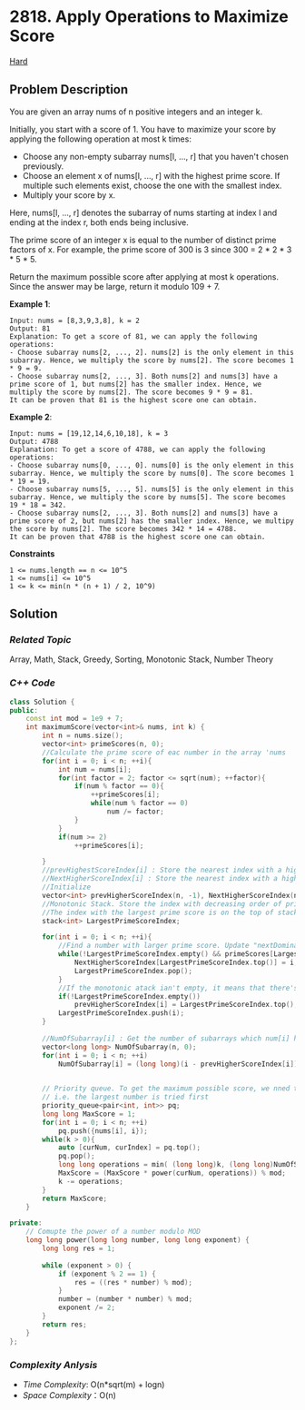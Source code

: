 # 2818. Apply Operations to Maximize Score
[Hard](https://leetcode.com/problems/apply-operations-to-maximize-score/description/)

## Problem Description

You are given an array nums of n positive integers and an integer k.

Initially, you start with a score of 1. You have to maximize your score by applying the following operation at most k times:

  - Choose any non-empty subarray nums[l, ..., r] that you haven't chosen previously.
  - Choose an element x of nums[l, ..., r] with the highest prime score. If multiple such elements exist, choose the one with the smallest index.
  - Multiply your score by x.

Here, nums[l, ..., r] denotes the subarray of nums starting at index l and ending at the index r, both ends being inclusive.

The prime score of an integer x is equal to the number of distinct prime factors of x. For example, the prime score of 300 is 3 since 300 = 2 * 2 * 3 * 5 * 5.

Return the maximum possible score after applying at most k operations. Since the answer may be large, return it modulo 109 + 7.


**Example 1**:
```
Input: nums = [8,3,9,3,8], k = 2
Output: 81
Explanation: To get a score of 81, we can apply the following operations:
- Choose subarray nums[2, ..., 2]. nums[2] is the only element in this subarray. Hence, we multiply the score by nums[2]. The score becomes 1 * 9 = 9.
- Choose subarray nums[2, ..., 3]. Both nums[2] and nums[3] have a prime score of 1, but nums[2] has the smaller index. Hence, we multiply the score by nums[2]. The score becomes 9 * 9 = 81.
It can be proven that 81 is the highest score one can obtain.
```
**Example 2**:
```
Input: nums = [19,12,14,6,10,18], k = 3
Output: 4788
Explanation: To get a score of 4788, we can apply the following operations: 
- Choose subarray nums[0, ..., 0]. nums[0] is the only element in this subarray. Hence, we multiply the score by nums[0]. The score becomes 1 * 19 = 19.
- Choose subarray nums[5, ..., 5]. nums[5] is the only element in this subarray. Hence, we multiply the score by nums[5]. The score becomes 19 * 18 = 342.
- Choose subarray nums[2, ..., 3]. Both nums[2] and nums[3] have a prime score of 2, but nums[2] has the smaller index. Hence, we multipy the score by nums[2]. The score becomes 342 * 14 = 4788.
It can be proven that 4788 is the highest score one can obtain.
```

**Constraints**
```
1 <= nums.length == n <= 10^5
1 <= nums[i] <= 10^5
1 <= k <= min(n * (n + 1) / 2, 10^9)
```

## Solution

### _Related Topic_
   Array, Math, Stack, Greedy, Sorting, Monotonic Stack, Number Theory


### _C++ Code_
```cpp
class Solution {
public:
    const int mod = 1e9 + 7;
    int maximumScore(vector<int>& nums, int k) {
        int n = nums.size();
        vector<int> primeScores(n, 0);
        //Calculate the prime score of eac number in the array 'nums
        for(int i = 0; i < n; ++i){
            int num = nums[i];
            for(int factor = 2; factor <= sqrt(num); ++factor){
                if(num % factor == 0){
                    ++primeScores[i];
                    while(num % factor == 0)
                        num /= factor;
                }
            }
            if(num >= 2)
                ++primeScores[i];

        }
        //prevHighestScoreIndex[i] : Store the nearest index with a higher or equal prime score of nums[i]
        //NextHigherScoreIndex[i] : Store the nearest index with a higher prime score of nums[i]
        //Initialize
        vector<int> prevHigherScoreIndex(n, -1), NextHigherScoreIndex(n, n);
        //Monotonic Stack. Store the index with decreasing order of prime score.
        //The index with the largest prime score is on the top of stack
        stack<int> LargestPrimeScoreIndex;

        for(int i = 0; i < n; ++i){
            //Find a number with larger prime score. Update "nextDominant"
            while(!LargestPrimeScoreIndex.empty() && primeScores[LargestPrimeScoreIndex.top()] < primeScores[i]){
                NextHigherScoreIndex[LargestPrimeScoreIndex.top()] = i;
                LargestPrimeScoreIndex.pop();
            }
            //If the monotonic atack ian't empty, it means that there's existed a number which has a larger prime score than nums[i]. Update prevHigherScoreIndex[i] as the value stored in the monotonic atack
            if(!LargestPrimeScoreIndex.empty())
                prevHigherScoreIndex[i] = LargestPrimeScoreIndex.top();
            LargestPrimeScoreIndex.push(i);
        }
        
        //NumOfSubarray[i] : Get the number of subarrays which num[i] has the highest prime score
        vector<long long> NumOfSubarray(n, 0);
        for(int i = 0; i < n; ++i)
            NumOfSubarray[i] = (long long)(i - prevHigherScoreIndex[i]) * (long long)(NextHigherScoreIndex[i] - i);
        

        // Priority queue. To get the maximum possible score, we nned to porccess the number with decreasing order.
        // i.e. the largest number is tried first
        priority_queue<pair<int, int>> pq;
        long long MaxScore = 1;
        for(int i = 0; i < n; ++i)
            pq.push({nums[i], i});
        while(k > 0){
            auto [curNum, curIndex] = pq.top();
            pq.pop();
            long long operations = min( (long long)k, (long long)NumOfSubarray[curIndex]);
            MaxScore = (MaxScore * power(curNum, operations)) % mod;
            k -= operations;
        }
        return MaxScore;
    }

private:
    // Comupte the power of a number modulo MOD
    long long power(long long number, long long exponent) {
        long long res = 1;
        
        while (exponent > 0) {
            if (exponent % 2 == 1) {
                res = ((res * number) % mod);
            }
            number = (number * number) % mod;
            exponent /= 2;
        }
        return res;
    }
};
```

### _Complexity Anlysis_
- _Time Complexity_: O(n*sqrt(m) + logn)
- _Space Complexity_：O(n)
